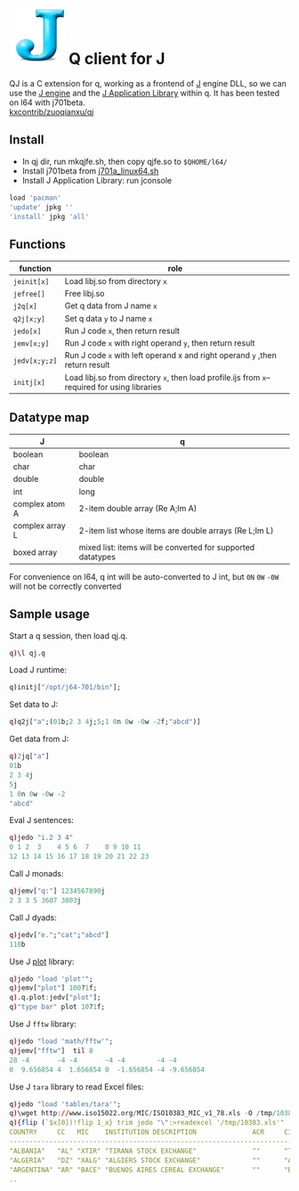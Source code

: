 # ![J](img/j.png) Q client for J


QJ is a C extension for q, working as a frontend of [J](http://jsoftware.com) engine DLL, so we can use the [J engine](http://www.jsoftware.com/help/dictionary/vocabul.htm) and the [J Application Library](http://www.jsoftware.com/jwiki/JAL/j701) within q. It has been tested on l64 with j701beta.  
<i class="fab fa-github"></i> [kxcontrib/zuoqianxu/qj](https://github.com/kxcontrib/zuoqianxu/tree/master/qj) 

## Install

- In qj dir, run mkqjfe.sh, then copy qjfe.so to `$QHOME/l64/`
- Install j701beta from [j701a\_linux64.sh](http://www.jsoftware.com/download/j701a_linux64.sh)
- Install J Application Library: run jconsole
```j
load 'pacman'
'update' jpkg ''
'install' jpkg 'all'
```


## Functions

| function | role |
|----------|------|
| `jeinit[x]` | Load libj.so from directory `x` |
| `jefree[]` | Free libj.so |
| `j2q[x]` | Get q data from J name `x` |
| `q2j[x;y]` | Set q data `y` to J name `x` |
| `jedo[x]` | Run J code `x`, then return result |
| `jemv[x;y]` | Run J code `x` with right operand `y`, then return result |
| `jedv[x;y;z]` | Run J code `x` with left operand x and right operand `y` ,then return result |
| `initj[x]` | Load libj.so from directory `x`, then load profile.ijs from `x`– required for using libraries |


## Datatype map

| J | q |
|---|---|
| boolean | boolean |
| char | char |
| double | double |
| int | long |
| complex atom A | 2-item double array (Re A;Im A) |
| complex array L | 2-item list whose items are double arrays (Re L;Im L) |
| boxed array | mixed list:  items will be converted for supported datatypes |

<!-- original
- There are natural mappings of some J/q datatypes on l64: boolean, char, double, J int&lt;=&gt;q long
- J complex atom `A` will be converted to a 2-item double array (Re A;Im A). J complex array `L` will be converted to a 2-item list whose items are double arrays (Re L;Im L)
- Q mixed list maps to J boxed array, items will be converted for supported datatypes
-->
For convenience on l64, q int will be auto-converted to J int, but `0N` `0W` `-0W` will not be correctly converted
## Sample usage

Start a q session, then load qj.q.
```q
q)\l qj.q
```
Load J runtime:
```q
q)initj["/opt/j64-701/bin"];
```
Set data to J:
```q
q)q2j["a";(01b;2 3 4j;5;1 0n 0w -0w -2f;"abcd")]
```
Get data from J:
```q
q)2jq["a"]
01b
2 3 4j
5j
1 0n 0w -0w -2
"abcd"
```
Eval J sentences:
```q
q)jedo "i.2 3 4"
0 1 2  3    4 5 6  7    8 9 10 11
12 13 14 15 16 17 18 19 20 21 22 23
```
Call J monads:
```q
q)jemv["q:"] 1234567890j
2 3 3 5 3607 3803j
```
Call J dyads:
```q
q)jedv["e.";"cat";"abcd"]
110b
```
Use J [plot](http://www.jsoftware.com/jwiki/Plot) library:
```q
q)jedo "load 'plot'";
q)jemv["plot"] 100?1f;
q).q.plot:jedv["plot"];
q)"type bar" plot 10?1f;
```
Use J `fftw` library:
```q
q)jedo "load 'math/fftw'";
q)jemv["fftw"]  til 8
28 -4       -4 -4       -4 -4        -4 -4
0  9.656854 4  1.656854 0  -1.656854 -4 -9.656854
```
Use J `tara` library to read Excel files:
```q
q)jedo "load 'tables/tara'";
q)\wget http://www.iso15022.org/MIC/ISO10383_MIC_v1_78.xls -O /tmp/10383.xls
q){flip (`$x[0])!flip 1_x} trim jedo "\":>readexcel '/tmp/10383.xls'"
COUNTRY     CC   MIC    INSTITUTION DESCRIPTION              ACR     CITY    ..
-----------------------------------------------------------------------------..
"ALBANIA"   "AL" "XTIR" "TIRANA STOCK EXCHANGE"              ""      "TIRANA"..
"ALGERIA"   "DZ" "XALG" "ALGIERS STOCK EXCHANGE"             ""      "ALGIERS..
"ARGENTINA" "AR" "BACE" "BUENOS AIRES CEREAL EXCHANGE"       ""      "BUENOS ..
..
```

